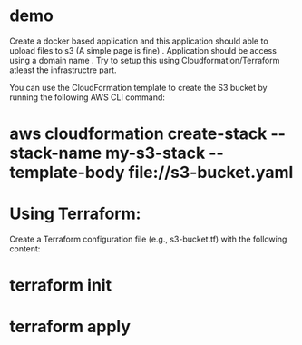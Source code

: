 # demo
Create a docker based application and this application should able to upload files to s3 (A simple page is fine) . Application should be access using a domain name . Try to setup this using Cloudformation/Terraform atleast the infrastructre part.  

You can use the CloudFormation template to create the S3 bucket by running the following AWS CLI command:
# aws cloudformation create-stack --stack-name my-s3-stack --template-body file://s3-bucket.yaml

# Using Terraform:

Create a Terraform configuration file (e.g., s3-bucket.tf) with the following content:

# terraform init

# terraform apply







